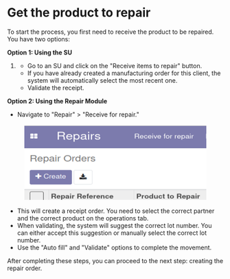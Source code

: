 # Get the product to repair

To start the process, you first need to receive the product to be repaired. You have two options:

**Option 1: Using the SU**

1.
   * Go to an SU and click on the "Receive items to repair" button.
   * If you have already created a manufacturing order for this client, the system will automatically select the most recent one.
   * Validate the receipt.

**Option 2: Using the Repair Module**

* Navigate to "Repair" > "Receive for repair."

<figure><img src="../../.gitbook/assets/image (97).png" alt=""><figcaption></figcaption></figure>

* This will create a receipt order. You need to select the correct partner and the correct product on the operations tab.
* When validating, the system will suggest the correct lot number. You can either accept this suggestion or manually select the correct lot number.
* Use the "Auto fill" and "Validate" options to complete the movement.

After completing these steps, you can proceed to the next step: creating the repair order.
